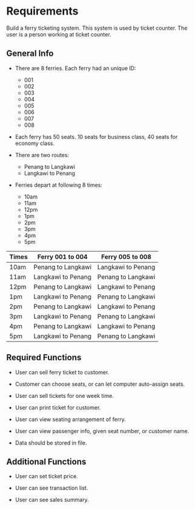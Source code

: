 # Requirements

Build a ferry ticketing system. This system is used by ticket counter. The user is a person working at ticket counter.

## General Info

- There are 8 ferries. Each ferry had an unique ID:

    - 001
    - 002
    - 003
    - 004
    - 005
    - 006
    - 007
    - 008

- Each ferry has 50 seats. 10 seats for business class, 40 seats for economy class.

- There are two routes:

    - Penang to Langkawi
    - Langkawi to Penang

- Ferries depart at following 8 times:

    - 10am
    - 11am
    - 12pm
    - 1pm
    - 2pm
    - 3pm
    - 4pm
    - 5pm

| Times | Ferry 001 to 004     | Ferry 005 to 008     |
| ----- | -------------------- | -------------------- |
| 10am  | Penang   to Langkawi | Langkawi to Penang   |
| 11am  | Langkawi to Penang   | Penang   to Langkawi |
| 12pm  | Penang   to Langkawi | Langkawi to Penang   |
|  1pm  | Langkawi to Penang   | Penang   to Langkawi |
|  2pm  | Penang   to Langkawi | Langkawi to Penang   |
|  3pm  | Langkawi to Penang   | Penang   to Langkawi |
|  4pm  | Penang   to Langkawi | Langkawi to Penang   |
|  5pm  | Langkawi to Penang   | Penang   to Langkawi |

## Required Functions

- User can sell ferry ticket to customer.

- Customer can choose seats, or can let computer auto-assign seats.

- User can sell tickets for one week time.

- User can print ticket for customer.

- User can view seating arrangement of ferry.

- User can view passenger info, given seat number, or customer name.

- Data should be stored in file.

## Additional Functions

- User can set ticket price.

- User can see transaction list.

- User can see sales summary.
